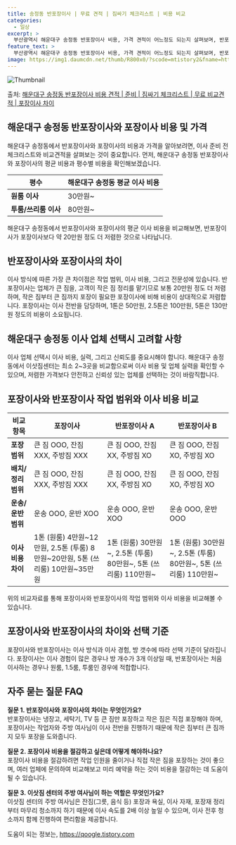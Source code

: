 ```yaml
---
title: 송정동 반포장이사 | 무료 견적 | 짐싸기 체크리스트 | 비용 비교
categories:
  - 일상
excerpt: >
  부산광역시 해운대구 송정동 반포장이사 비용, 가격 견적이 어느정도 되는지 살펴보며, 반포장이사를 준비함에 있어 짐싸기 준비 체크리스트가 무엇인지 보겠습니다. 마지막으로 포장이사와 차이점을 통해 무료 비교견적으로 어떤 것이 더 합리적인 선택인지 공유 드립니다.해운대구 송정동 포장이사 견적 샘플 보기 👈 클릭해운대구 송정동 포장이사 가격 살펴보기 👈 클릭해운대구 송정동 반포장이사 평균 이사 비용평수해운대구 송정동 평균 이사 비용원룸 이사9평 이하 (1톤)30만원~투룸/쓰리룸 이사16평 ~ 20평 (2.5톤)80만원~쓰리룸 이사21평 (5톤) ~110만원~우리집 무료 이사견적 받기 👈 클릭포장 vs 반포장: 이사 방식 비교이사 방식에 따른 가장 큰 차이점은 작업 범위, 이사 비용, 그리고 전문성에 있습니..
feature_text: >
  부산광역시 해운대구 송정동 반포장이사 비용, 가격 견적이 어느정도 되는지 살펴보며, 반포장이사를 준비함에 있어 짐싸기 준비 체크리스트가 무엇인지 보겠습니다. 마지막으로 포장이사와 차이점을 통해 무료 비교견적으로 어떤 것이 더 합리적인 선택인지 공유 드립니다.해운대구 송정동 포장이사 견적 샘플 보기 👈 클릭해운대구 송정동 포장이사 가격 살펴보기 👈 클릭해운대구 송정동 반포장이사 평균 이사 비용평수해운대구 송정동 평균 이사 비용원룸 이사9평 이하 (1톤)30만원~투룸/쓰리룸 이사16평 ~ 20평 (2.5톤)80만원~쓰리룸 이사21평 (5톤) ~110만원~우리집 무료 이사견적 받기 👈 클릭포장 vs 반포장: 이사 방식 비교이사 방식에 따른 가장 큰 차이점은 작업 범위, 이사 비용, 그리고 전문성에 있습니..
image: https://img1.daumcdn.net/thumb/R800x0/?scode=mtistory2&fname=https%3A%2F%2Fblog.kakaocdn.net%2Fdn%2FcVm8Jh%2FbtsHcl9HC7h%2FkvOCNqu5meQ4M0DYC37gRK%2Fimg.webp
---
```


![Thumbnail](https://img1.daumcdn.net/thumb/R800x0/?scode=mtistory2&fname=https%3A%2F%2Fblog.kakaocdn.net%2Fdn%2FcVm8Jh%2FbtsHcl9HC7h%2FkvOCNqu5meQ4M0DYC37gRK%2Fimg.webp)

<p>출처: <a href="https://qoogle.tistory.com/9797" rel="dofollow">해운대구 송정동 반포장이사 비용 견적 | 준비 | 짐싸기 체크리스트 | 무료 비교견적 | 포장이사 차이</a> </p>

## 해운대구 송정동 반포장이사와 포장이사 비용 및 가격

해운대구 송정동에서 반포장이사와 포장이사의 비용과 가격을 알아보려면, 이사 준비 전 체크리스트와 비교견적을 살펴보는 것이 중요합니다. 먼저,
해운대구 송정동 반포장이사와 포장이사의 평균 비용과 평수별 비용을 확인해보겠습니다.

**평수** | **해운대구 송정동 평균 이사 비용**  
---|---  
**원룸 이사** | 30만원~  
**투룸/쓰리룸 이사** | 80만원~  
  
해운대구 송정동에서 반포장이사와 포장이사의 평균 이사 비용을 비교해보면, 반포장이사가 포장이사보다 약 20만원 정도 더 저렴한 것으로
나타납니다.

## 반포장이사와 포장이사의 차이

이사 방식에 따른 가장 큰 차이점은 작업 범위, 이사 비용, 그리고 전문성에 있습니다. 반포장이사는 업체가 큰 짐을, 고객이 작은 짐 정리를
맡기므로 보통 20만원 정도 더 저렴하며, 작은 짐부터 큰 짐까지 포장이 필요한 포장이사에 비해 비용이 상대적으로 저렴합니다. 포장이사는
이사 전반을 담당하며, 1톤은 50만원, 2.5톤은 100만원, 5톤은 130만원 정도의 비용이 소요됩니다.

## 해운대구 송정동 이사 업체 선택시 고려할 사항

이사 업체 선택시 이사 비용, 실력, 그리고 신뢰도를 중요시해야 합니다. 해운대구 송정동에서 이삿짐센터는 최소 2~3곳을 비교함으로써 이사
비용 및 업체 실력을 확인할 수 있으며, 저렴한 가격보다 안전하고 신뢰성 있는 업체를 선택하는 것이 바람직합니다.

## 포장이사와 반포장이사 작업 범위와 이사 비용 비교

**비교항목** | **포장이사** | **반포장이사 A** | **반포장이사 B**  
---|---|---|---  
**포장 범위** | 큰 짐 OOO, 잔짐 XXX, 주방짐 XXX | 큰 짐 OOO, 잔짐 XX, 주방짐 XO | 큰 짐 OOO, 잔짐 XO, 주방짐 XO  
**배치/정리 범위** | 큰 짐 OOO, 잔짐 XXX, 주방짐 XXX | 큰 짐 OOO, 잔짐 XX, 주방짐 XO | 큰 짐 OOO, 잔짐 XO, 주방짐 XO  
**운송/운반 범위** | 운송 OOO, 운반 XOO | 운송 OOO, 운반 XOO | 운송 OOO, 운반 OOO  
**이사비용 차이** | 1톤 (원룸) 4만원~12만원, 2.5톤 (투룸) 8만원~20만원, 5톤 (쓰리룸) 10만원~35만원 | 1톤 (원룸) 30만원~, 2.5톤 (투룸) 80만원~, 5톤 (쓰리룸) 110만원~ | 1톤 (원룸) 30만원~, 2.5톤 (투룸) 80만원~, 5톤 (쓰리룸) 110만원~  
  
위의 비교자료를 통해 포장이사와 반포장이사의 작업 범위와 이사 비용을 비교해볼 수 있습니다.

## 포장이사와 반포장이사의 차이와 선택 기준

포장이사와 반포장이사는 이사 방식과 이사 경험, 방 갯수에 따라 선택 기준이 달라집니다. 포장이사는 이사 경험이 많은 경우나 방 개수가 3개
이상일 때, 반포장이사는 처음 이사하는 경우나 원룸, 1.5룸, 투룸인 경우에 적합합니다.

## 자주 묻는 질문 FAQ

**질문 1. 반포장이사와 포장이사의 차이는 무엇인가요?**  
반포장이사는 냉장고, 세탁기, TV 등 큰 짐만 포장하고 작은 짐은 직접 포장해야 하며, 포장이사는 작업자와 주방 여사님이 이사 전반을
진행하기 때문에 작은 짐부터 큰 짐까지 모두 포장을 도와줍니다.

**질문 2. 포장이사 비용을 절감하고 싶은데 어떻게 해야하나요?**  
포장이사 비용을 절감하려면 작업 인원을 줄이거나 직접 작은 짐을 포장하는 것이 좋으며, 여러 업체에 문의하여 비교해보고 미리 예약을 하는
것이 비용을 절감하는 데 도움이 될 수 있습니다.

**질문 3. 이삿짐 센터의 주방 여사님이 하는 역할은 무엇인가요?**  
이삿짐 센터의 주방 여사님은 잔짐(그릇, 음식 등) 포장과 욕실, 이사 자재, 포장재 정리부터 마무리 청소까지 하기 때문에 이사 속도를 2배
이상 높일 수 있으며, 이사 전후 청소까지 함께 진행하여 편리함을 제공합니다.

 

도움이 되는 정보는, <a href="https://qoogle.tistory.com" rel="dofollow">https://qoogle.tistory.com</a>



